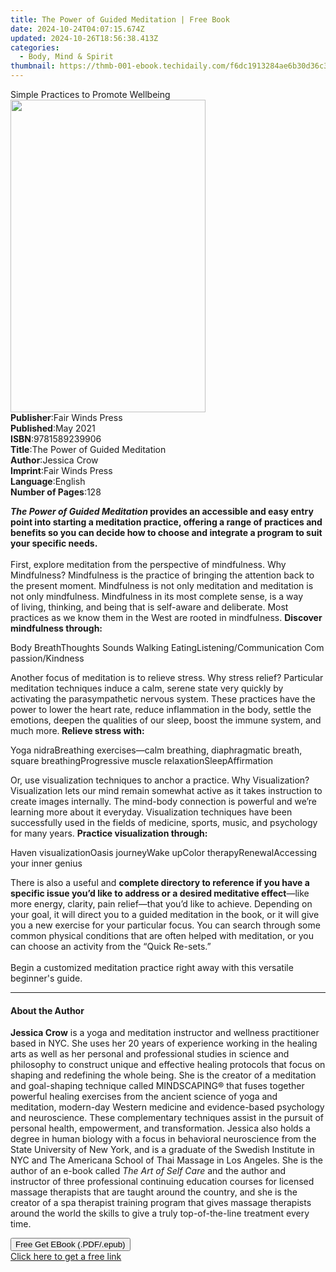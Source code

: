 ```yaml
---
title: The Power of Guided Meditation | Free Book
date: 2024-10-24T04:07:15.674Z
updated: 2024-10-26T18:56:38.413Z
categories:
  - Body, Mind & Spirit
thumbnail: https://thmb-001-ebook.techidaily.com/f6dc1913284ae6b30d36c35269bc843d03613955f40ea1535ce6e63adb226764.jpg
---
```

<main id="book-container">
  <div class="flex flex-col">
    <div class="book-brief flex-1 py-6 px-4 sm:p-6 md:py-10 md:px-8">
      <!-- brief-->
      <div class="book-brief-main">Simple Practices to Promote Wellbeing</div>
    </div>
    <div
      class="book-meta-info flex-1 grid gap-4 col-start-1 col-end-3 row-start-1 sm:mb-6 sm:grid-cols-4 lg:gap-6 lg:col-start-2 lg:row-end-6 lg:row-span-6 lg:mb-0"
    >
      <div
        class="book-meta-info-left place-content-center mt-4 p-4 text-sm leading-6 col-start-2 col-span-2 dark:text-slate-400"
      >
        <img
          class="w-full h-500 object-cover rounded-lg sm:h-255 sm:col-span-2 lg:col-span-full"
          src="https://img-001-ebook.techidaily.com/2eef86ecda2cf6cb2e730aeba6427705e1a951a0004ad8e3bba3217efd9c1344.jpg"
          alt=""
          width="312"
          height="500"
        />
      </div>
      <div
        class="book-meta-info-right mt-2 col-start-1 row-start-2 col-span-3 self-center"
      >
        <!-- meta data  -->
        <div class="flex flex-col px-4 md:px-8">
          <div class="flex-1">
            <strong>Publisher</strong>:<span class="px-2"
              >Fair Winds Press</span
            >
          </div>
          <div class="flex-1">
            <strong>Published</strong>:<span class="px-2">May 2021</span>
          </div>
          <div class="flex-1">
            <strong>ISBN</strong>:<span class="px-2">9781589239906</span>
          </div>
          <div class="flex-1">
            <strong>Title</strong>:<span class="px-2"
              >The Power of Guided Meditation</span
            >
          </div>
          <div class="flex-1">
            <strong>Author</strong>:<span class="px-2">Jessica Crow</span>
          </div>
          <div class="flex-1">
            <strong>Imprint</strong>:<span class="px-2">Fair Winds Press</span>
          </div>
          <div class="flex-1">
            <strong>Language</strong>:<span class="px-2">English</span>
          </div>
          <div class="flex-1">
            <strong>Number of Pages</strong>:<span class="px-2">128</span>
          </div>
        </div>
      </div>
    </div>
    <div class="book-description flex-1 py-6 px-4 sm:p-6 md:py-10 md:px-8">
      <div class="book-description-main">
        <div accordion-content="" id="description">
          <p>
            <b
              ><i>The Power of Guided Meditation</i>&nbsp;provides an accessible
              and easy entry point into starting a meditation practice, offering
              a range of practices and benefits so you can decide how to choose
              and integrate a program to suit your specific needs.</b
            ><br /><br />
            First, explore meditation from the perspective of mindfulness. Why
            Mindfulness? Mindfulness is the practice of bringing the attention
            back to the present moment. Mindfulness&nbsp;is not only meditation
            and meditation is not only mindfulness. Mindfulness in its most
            complete sense, is a way of&nbsp;living, thinking, and being that is
            self-aware and deliberate. Most practices as we know them in the
            West are rooted in mindfulness. <b>Discover mindfulness through:</b>
          </p>
          Body&nbsp;BreathThoughts&nbsp;Sounds&nbsp;Walking&nbsp;EatingListening/Communication&nbsp;Compassion/Kindness
          <p>
            Another focus of meditation is&nbsp;to relieve stress. Why stress
            relief? Particular meditation techniques induce a calm, serene state
            very quickly by activating the&nbsp;parasympathetic nervous
            system.&nbsp;These practices have the power to lower the heart
            rate,&nbsp;reduce inflammation in the body, settle the emotions,
            deepen the qualities of our sleep, boost the immune system,&nbsp;and
            much more.<b> Relieve stress with:</b>
          </p>
          Yoga nidraBreathing exercises—calm breathing, diaphragmatic breath,
          square breathingProgressive muscle relaxationSleepAffirmation
          <p>
            Or, use visualization techniques to anchor a practice. Why
            Visualization? Visualization lets our mind remain somewhat active as
            it takes instruction to create images&nbsp;internally. The mind-body
            connection is powerful and we’re learning more about it everyday.
            Visualization techniques&nbsp;have been successfully used in the
            fields of medicine, sports, music, and psychology for many years.
            <b>Practice visualization through:</b>
          </p>
          Haven visualizationOasis journeyWake upColor therapyRenewalAccessing
          your inner genius
          <p>
            There is also a useful and
            <b
              >complete directory to reference if you have a specific issue
              you’d like to address or a desired meditative effect</b
            >—like more energy,&nbsp;clarity, pain relief—that you’d like to
            achieve. Depending on your goal, it will direct you to a guided
            meditation in&nbsp;the book, or it will give you a new exercise for
            your particular focus. You can search through&nbsp;some common
            physical conditions that are often helped with meditation, or you
            can choose an activity from the&nbsp;“Quick Re-sets.”<br /><br />
            Begin a customized meditation practice right away with this
            versatile beginner's guide.
          </p>
        </div>
        <div class="accordion-fader"></div>
      </div>
    </div>
    <div class="book-excerpts flex-1 py-6 px-4 sm:p-6 md:py-10 md:px-8">
      <!-- excerpts-->
      <div class="book-excerpts-main">
        <hr />
        <h4 class="placeholder placeholder-heading">
          <span>About the Author</span>
        </h4>
        <p></p>
        <p>
          <b>Jessica Crow</b> is a yoga and meditation instructor and wellness
          practitioner based in NYC. She uses her 20 years of experience working
          in the healing arts as well as her personal and professional studies
          in science and philosophy to construct unique and effective healing
          protocols that focus on shaping and redefining the whole being. She is
          the creator of a meditation and goal-shaping technique called
          MINDSCAPING® that fuses together powerful healing exercises from the
          ancient science of yoga and meditation, modern-day Western medicine
          and evidence-based psychology and neuroscience. These complementary
          techniques assist in the pursuit of personal health, empowerment, and
          transformation. Jessica also holds a degree in human biology with a
          focus in behavioral neuroscience from the State University of New
          York, and is a graduate of the Swedish Institute in NYC and The
          Americana School of Thai Massage in Los Angeles. She is the author of
          an e-book called <i>The Art of Self Care</i> and the author and
          instructor of three professional continuing education courses for
          licensed massage therapists that are taught around the country, and
          she is the creator of a spa therapist training program that gives
          massage therapists around the world the skills to give a truly
          top-of-the-line treatment every time.
        </p>
        <p></p>
      </div>
    </div>
    <div
      class="book-about-author flex-1 py-6 px-4 sm:p-6 md:py-10 md:px-8"
    ></div>
    <div class="book-free-get flex-1 py-6 px-4 sm:p-6 md:py-10 md:px-8">
      <button
        id="btn-free-get"
        class="bg-blue-500 hover:bg-blue-700 text-white font-bold py-2 px-4 rounded"
      >
        Free Get EBook (.PDF/.epub)
      </button>
      <div id="countdown-display" class="px-2 text-lg mt-2"></div>
      <a
        id="free-link"
        class="hidden bg-blue-500 hover:bg-blue-700 text-white font-bold py-2 px-4 rounded"
        href="https://www.ebooks.com/en-us/book/210200649/the-power-of-guided-meditation/jessica-crow/"
        target="_blank"
        >Click here to get a free link</a
      >
    </div>
    <script>
      let countdownTime = 0;
      let countdownInterval = null;
      document
        .getElementById('btn-free-get')
        .addEventListener('click', startCountdown);
      function startCountdown() {
        countdownTime = new Date().getTime() + 60000 * 3;
        countdownInterval = setInterval(updateCountdown, 1000);
        document.getElementById('btn-free-get').disabled = true;
        document
          .getElementById('btn-free-get')
          .classList.add('bg-gray-500', 'cursor-not-allowed');
      }
      function updateCountdown() {
        let currentTime = new Date().getTime();
        let timeLeft = countdownTime - currentTime;
        let secondsLeft = Math.floor(timeLeft / 1000);
        document.getElementById('countdown-display').innerHTML =
          `Remaining time: ${secondsLeft} seconds.`;
        if (secondsLeft <= 0) {
          clearInterval(countdownInterval);
          document.getElementById('btn-free-get').classList.add('hidden');
          document.getElementById('free-link').classList.remove('hidden');
          document.getElementById('countdown-display').innerHTML = '';
        }
      }
    </script>
  </div>
</main>

<ins class="adsbygoogle"
      style="display:block"
      data-ad-client="ca-pub-7571918770474297"
      data-ad-slot="8358498916"
      data-ad-format="auto"
      data-full-width-responsive="true"></ins>
    